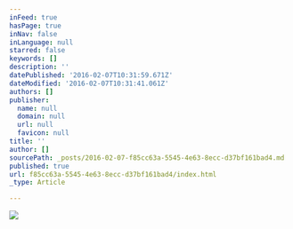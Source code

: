 ```yaml
---
inFeed: true
hasPage: true
inNav: false
inLanguage: null
starred: false
keywords: []
description: ''
datePublished: '2016-02-07T10:31:59.671Z'
dateModified: '2016-02-07T10:31:41.061Z'
authors: []
publisher:
  name: null
  domain: null
  url: null
  favicon: null
title: ''
author: []
sourcePath: _posts/2016-02-07-f85cc63a-5545-4e63-8ecc-d37bf161bad4.md
published: true
url: f85cc63a-5545-4e63-8ecc-d37bf161bad4/index.html
_type: Article

---
```

![](https://the-grid-user-content.s3-us-west-2.amazonaws.com/891b8f83-2739-4acc-87ff-5f0201a03446.jpg)